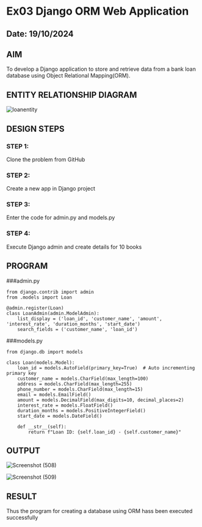 # Ex03 Django ORM Web Application
## Date: 19/10/2024

## AIM
To develop a Django application to store and retrieve data from a bank loan database using Object Relational Mapping(ORM).

## ENTITY RELATIONSHIP DIAGRAM
![loanentity](https://github.com/user-attachments/assets/40b946e6-a742-43dd-b414-17f94a042fe3)




## DESIGN STEPS

### STEP 1:
Clone the problem from GitHub

### STEP 2:
Create a new app in Django project

### STEP 3:
Enter the code for admin.py and models.py

### STEP 4:
Execute Django admin and create details for 10 books

## PROGRAM
###admin.py
```
from django.contrib import admin
from .models import Loan

@admin.register(Loan)
class LoanAdmin(admin.ModelAdmin):
    list_display = ('loan_id', 'customer_name', 'amount', 'interest_rate', 'duration_months', 'start_date')
    search_fields = ('customer_name', 'loan_id')
```
###models.py
```
from django.db import models

class Loan(models.Model):
    loan_id = models.AutoField(primary_key=True)  # Auto incrementing primary key
    customer_name = models.CharField(max_length=100)
    address = models.CharField(max_length=255)
    phone_number = models.CharField(max_length=15)
    email = models.EmailField()
    amount = models.DecimalField(max_digits=10, decimal_places=2)
    interest_rate = models.FloatField()
    duration_months = models.PositiveIntegerField()
    start_date = models.DateField()

    def __str__(self):
        return f"Loan ID: {self.loan_id} - {self.customer_name}"
```



## OUTPUT
![Screenshot (508)](https://github.com/user-attachments/assets/3db7d75f-5d09-42a9-b9a4-0dcec4bbae3f)

![Screenshot (509)](https://github.com/user-attachments/assets/463003e3-68af-4c01-8a4f-6499deaeef7f)



## RESULT
Thus the program for creating a database using ORM hass been executed successfully
